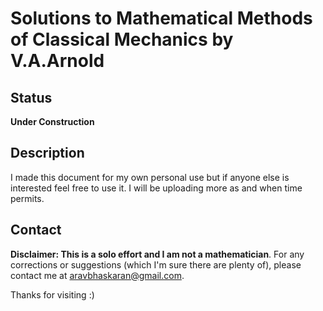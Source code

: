 # Solutions to Mathematical Methods of Classical Mechanics by V.A.Arnold 

## Status
**Under Construction**


## Description
I made this document for my own personal use but if anyone else is interested feel free to use it. I will be uploading more as and when time permits.


## Contact
**Disclaimer: This is a solo effort and I am not a mathematician**. For any corrections or suggestions (which I'm sure there are plenty of), please contact me at aravbhaskaran@gmail.com.

Thanks for visiting :)
